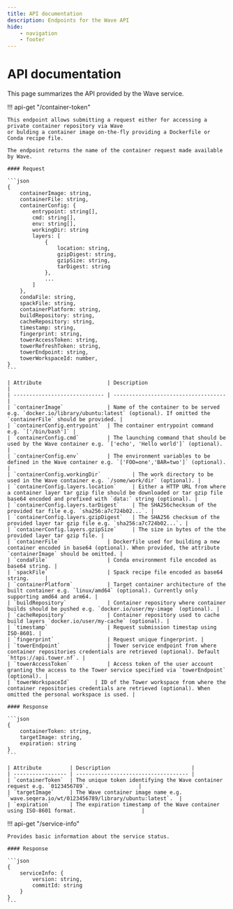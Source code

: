 ```yaml
---
title: API documentation
description: Endpoints for the Wave API
hide:
    - navigation
    - footer
---
```


# API documentation

This page summarizes the API provided by the Wave service.

!!! api-get "/container-token"

    This endpoint allows submitting a request either for accessing a private container repository via Wave
    or bulding a container image on-the-fly providing a Dockerfile or Conda recipe file.

    The endpoint returns the name of the container request made available by Wave.

    #### Request

    ```json
    {
        containerImage: string,
        containerFile: string,
        containerConfig: {
            entrypoint: string[],
            cmd: string[],
            env: string[],
            workingDir: string
            layers: [
                {
                    location: string,
                    gzipDigest: string,
                    gzipSize: string,
                    tarDigest: string
                },
                ...
            ]
        },
        condaFile: string,
        spackFile: string,
        containerPlatform: string,
        buildRepository: string,
        cacheRepository: string,
        timestamp: string,
        fingerprint: string,
        towerAccessToken: string,
        towerRefreshToken: string,
        towerEndpoint: string,
        towerWorkspaceId: number,
    }
    ```

    | Attribute                     | Description                          |
    | ----------------------------- | ------------------------------------ |
    | `containerImage`              | Name of the container to be served e.g. `docker.io/library/ubuntu:latest` (optional). If omitted the `containerFile` should be provided. |
    | `containerConfig.entrypoint`  | The container entrypoint command e.g. `['/bin/bash']` |
    | `containerConfig.cmd`         | The launching command that should be used by the Wave container e.g. `['echo', 'Hello world']` (optional). |
    | `containerConfig.env`         | The environment variables to be defined in the Wave container e.g. `['FOO=one','BAR=two']` (optional). |
    | `containerConfig.workingDir`          | The work directory to be used in the Wave container e.g. `/some/work/dir` (optional). |
    | `containerConfig.layers.location`     | Either a HTTP URL from where a container layer tar gzip file should be downloaded or tar gzip file base64 encoded and prefixed with `data:` string (optional). |
    | `containerConfig.layers.tarDigest`    | The SHA256checksum of the provided tar file e.g. `sha256:a7c724b02...`. |
    | `containerConfig.layers.gzipDigest`   | The SHA256 checksum of the provided layer tar gzip file e.g. `sha256:a7c724b02...`. |
    | `containerConfig.layers.gzipSize`     | The size in bytes of the the provided layer tar gzip file. |
    | `containerFile`               | Dockerfile used for building a new container encoded in base64 (optional). When provided, the attribute `containerImage` should be omitted. |
    | `condaFile`                   | Conda environment file encoded as base64 string. |
    | `spackFile`                   | Spack recipe file encoded as base64 string.     |
    | `containerPlatform`           | Target container architecture of the built container e.g. `linux/amd64` (optional). Currently only supporting amd64 and arm64. |
    | `buildRepository`             | Container repository where container builds should be pushed e.g. `docker.io/user/my-image` (optional). |
    | `cacheRepository`             | Container repository used to cache build layers `docker.io/user/my-cache` (optional). |
    | `timestamp`                   | Request submission timestap using ISO-8601. |
    | `fingerprint`                 | Request unique fingerprint. |
    | `towerEndpoint`               | Tower service endpoint from where container repositories credentials are retrieved (optional). Default `https://api.tower.nf`. |
    | `towerAccessToken`            | Access token of the user account granting the access to the Tower service specified via `towerEndpoint` (optional). |
    | `towerWorkspaceId`        | ID of the Tower workspace from where the container repositories credentials are retrieved (optional). When omitted the personal workspace is used. |

    #### Response

    ```json
    {
        containerToken: string,
        targetImage: string,
        expiration: string
    }
    ```

    | Attribute         | Description                          |
    | ----------------- | ------------------------------------ |
    | `containerToken`  | The unique token identifying the Wave container request e.g. `0123456789`.                |
    | `targetImage`     | The Wave container image name e.g. `wave.seqera.io/wt/0123456789/library/ubuntu:latest`.  |
    | `expiration`      | The expiration timestamp of the Wave container using ISO-8601 format.                     |

!!! api-get "/service-info"

    Provides basic information about the service status.

    #### Response

    ```json
    {
        serviceInfo: {
            version: string,
            commitId: string
        }
    }
    ```
